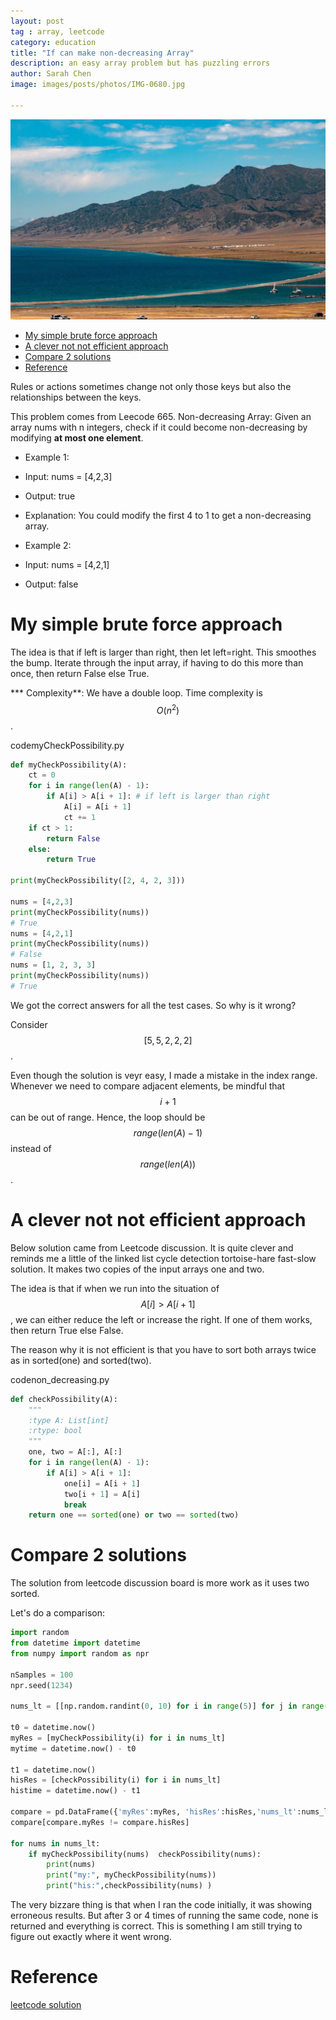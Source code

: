 ```yaml
---
layout: post
tag : array, leetcode
category: education
title: "If can make non-decreasing Array"
description: an easy array problem but has puzzling errors
author: Sarah Chen
image: images/posts/photos/IMG-0680.jpg

---
```

![non-decreasing](../images/posts/photos/IMG-0680.jpg)

- [My simple brute force approach](#my-simple-brute-force-approach)
- [A clever not not efficient approach](#a-clever-not-not-efficient-approach)
- [Compare 2 solutions](#compare-2-solutions)
- [Reference](#reference)

Rules or actions sometimes change not only those keys but also the relationships between the keys.  

This problem comes from Leecode 665. Non-decreasing Array:
Given an array nums with n integers, check if it could become non-decreasing by modifying **at most one element**.

* Example 1:
* Input: nums = [4,2,3]
* Output: true
* Explanation: You could modify the first 4 to 1 to get a non-decreasing array.

* Example 2:
* Input: nums = [4,2,1]
* Output: false

# My simple brute force approach

The idea is that if left is larger than right, then let left=right. This smoothes the bump.  Iterate through the input array, if having to do this more than once, then return False else True.  

*** Complexity**:
We have a double loop.  Time complexity is $$O(n^2)$$.  

<div class="code-head"><span>code</span>myCheckPossibility.py</div>

```py
def myCheckPossibility(A):
    ct = 0
    for i in range(len(A) - 1):
        if A[i] > A[i + 1]: # if left is larger than right
            A[i] = A[i + 1]
            ct += 1
    if ct > 1:
        return False
    else:
        return True

print(myCheckPossibility([2, 4, 2, 3]))

nums = [4,2,3]
print(myCheckPossibility(nums))
# True
nums = [4,2,1]
print(myCheckPossibility(nums))
# False
nums = [1, 2, 3, 3]
print(myCheckPossibility(nums))
# True
```

We got the correct answers for all the test cases.  So why is it wrong?

Consider $$[5, 5, 2, 2, 2]$$. 

Even though the solution is veyr easy, I made a mistake in the index range.  Whenever we need to compare adjacent elements, be mindful that $$i+1$$ can be out of range.  Hence, the loop should be $$range(len(A) - 1)$$ instead of $$range(len(A))$$. 


# A clever not not efficient approach

Below solution came from Leetcode discussion.   It is quite clever and reminds me a little of the linked list cycle detection tortoise-hare fast-slow solution.  It makes two copies of the input arrays <span class="coding">one</span> and <span class="coding">two</span>.  

The idea is that if when we run into the situation of $$A[i] > A[i + 1]$$, we can either reduce the left or increase the right.  If one of them works, then return True else False. 

The reason why it is not efficient is that you have to sort both arrays twice as in <span class="coding">sorted(one)</span> and <span class="coding">sorted(two)</span>. 

<div class="code-head"><span>code</span>non_decreasing.py</div>

```py
def checkPossibility(A):
    """
    :type A: List[int]
    :rtype: bool
    """
    one, two = A[:], A[:]
    for i in range(len(A) - 1):
        if A[i] > A[i + 1]:
            one[i] = A[i + 1]
            two[i + 1] = A[i]
            break
    return one == sorted(one) or two == sorted(two)
```
# Compare 2 solutions
The solution from leetcode discussion board is more work as it uses two <span class="coding">sorted</span>. 

Let's do a comparison:
```python
import random
from datetime import datetime
from numpy import random as npr

nSamples = 100
npr.seed(1234)

nums_lt = [[np.random.randint(0, 10) for i in range(5)] for j in range(nSamples)]

t0 = datetime.now()
myRes = [myCheckPossibility(i) for i in nums_lt]
mytime = datetime.now() - t0

t1 = datetime.now()
hisRes = [checkPossibility(i) for i in nums_lt]
histime = datetime.now() - t1

compare = pd.DataFrame({'myRes':myRes, 'hisRes':hisRes,'nums_lt':nums_lt })
compare[compare.myRes != compare.hisRes]

for nums in nums_lt:
    if myCheckPossibility(nums)  checkPossibility(nums):
        print(nums)
        print("my:", myCheckPossibility(nums))
        print("his:",checkPossibility(nums) )
```
The very bizzare thing is that when I ran the code initially, it was showing erroneous results.  But after 3 or 4 times of running the same code, none is returned and everything is correct.  This is something I am still trying to figure out exactly where it went wrong. 

# Reference

[leetcode solution](https://leetcode.com/problems/non-decreasing-array/discuss/106816/Python-Extremely-Easy-to-Understand)